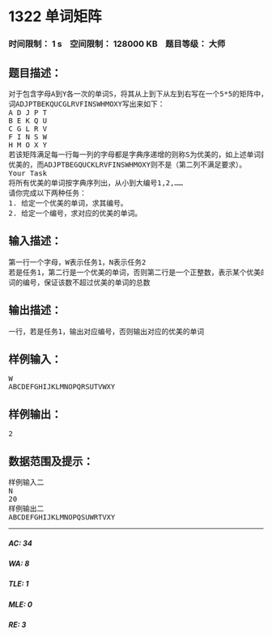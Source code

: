# 1322 单词矩阵   
### 时间限制： 1 s&nbsp;&nbsp;&nbsp;&nbsp;空间限制： 128000 KB&nbsp;&nbsp;&nbsp;&nbsp;题目等级： 大师  
## 题目描述：  

<pre>
对于包含字母A到Y各一次的单词S，将其从上到下从左到右写在一个5*5的矩阵中，如单  
词ADJPTBEKQUCGLRVFINSWHMOXY写出来如下：   
A D J P T   
B E K Q U   
C G L R V   
F I N S W   
H M O X Y   
若该矩阵满足每一行每一列的字母都是字典序递增的则称S为优美的，如上述单词就是  
优美的，而ADJPTBEGQUCKLRVFINSWHMOXY则不是（第二列不满足要求）。   
Your Task   
将所有优美的单词按字典序列出，从小到大编号1,2,……   
请你完成以下两种任务：   
1. 给定一个优美的单词，求其编号。   
2. 给定一个编号，求对应的优美的单词。
</pre>
  
  
## 输入描述：  

<pre>
第一行一个字母，W表示任务1，N表示任务2   
若是任务1，第二行是一个优美的单词，否则第二行是一个正整数，表示某个优美的单  
词的编号，保证该数不超过优美的单词的总数
</pre>
  
  
## 输出描述：  

<pre>
一行，若是任务1，输出对应编号，否则输出对应的优美的单词 
</pre>
  
  
## 样例输入：  

<pre>
W   
ABCDEFGHIJKLMNOPQRSUTVWXY
</pre>
  
  
## 样例输出：  

<pre>
2 
</pre>
  
  
## 数据范围及提示：  

<pre>
样例输入二   
N   
20   
样例输出二   
ABCDEFGHIJKLMNOPQSUWRTVXY
</pre>
  
  
***  

##### AC: 34  
##### WA: 8  
##### TLE: 1  
##### MLE: 0  
##### RE: 3  
